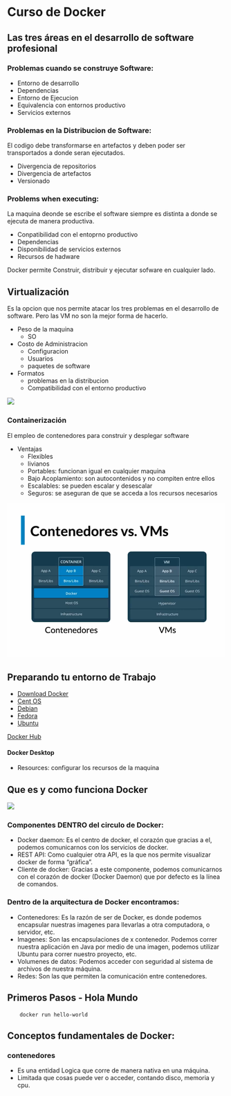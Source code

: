 # Curso de Docker

## Las tres áreas en el desarrollo de software profesional

### Problemas cuando se construye Software:

- Entorno de desarrollo
- Dependencias
- Entorno de Ejecucion
- Equivalencia con entornos productivo
- Servicios externos

### Problemas en la Distribucion de Software:
El codigo debe transformarse en artefactos y deben poder ser transportados a donde seran ejecutados.
- Divergencia de repositorios
- Divergencia de artefactos
- Versionado

### Problems when executing:
La maquina deonde se escribe el software siempre es distinta a donde se ejecuta de manera productiva.
- Conpatibilidad con el entoprno productivo
- Dependencias
- Disponibilidad de servicios externos
- Recursos de hadware

Docker permite Construir, distribuir y ejecutar sofware en cualquier lado.

## Virtualización
Es la opcion que nos permite atacar los tres problemas en el desarrollo de software.
Pero las VM no son la mejor forma de hacerlo.
- Peso de la maquina
    - SO
- Costo de Administracion
    - Configuracion
    - Usuarios
    - paquetes de software
- Formatos
    - problemas en la distribucion
    - Compatibilidad con el entorno productivo

![](https://www.redeszone.net/app/uploads-redeszone.net/2016/02/docker-vs-virtual-machines.png)


### Containerización
El empleo de contenedores para construir y desplegar software
- Ventajas
    - Flexibles
    - livianos
    - Portables: funcionan igual en cualquier maquina
    - Bajo Acoplamiento: son autocontenidos y no compiten entre ellos
    - Escalables: se pueden escalar y desescalar
    - Seguros: se aseguran de que se acceda a los recursos necesarios

![captura](./Captura.png)

## Preparando tu entorno de Trabajo

- [Download Docker](https://www.docker.com/get-started/)
- [Cent OS](https://docs.docker.com/engine/install/centos/)
- [Debian](https://docs.docker.com/engine/install/debian/)
- [Fedora](https://docs.docker.com/engine/install/fedora/)
- [Ubuntu](https://docs.docker.com/engine/install/ubuntu/)

[Docker Hub](https://hub.docker.com/)

#### Docker Desktop
 - Resources: configurar los recursos de la maquina


## Que es y como funciona Docker

![](https://ualmtorres.github.io/SeminarioDockerPresentacion/images/DockerEngine.png)

### Componentes DENTRO del circulo de Docker:

- Docker daemon: Es el centro de docker, el corazón que gracias a el, podemos comunicarnos con los servicios de docker.
- REST API: Como cualquier otra API, es la que nos permite visualizar docker de forma “gráfica”.
- Cliente de docker: Gracias a este componente, podemos comunicarnos con el corazón de docker (Docker Daemon) que por defecto es la línea de comandos.
### Dentro de la arquitectura de Docker encontramos:

- Contenedores: Es la razón de ser de Docker, es donde podemos encapsular nuestras imagenes para llevarlas a otra computadora, o servidor, etc.
- Imagenes: Son las encapsulaciones de x contenedor. Podemos correr nuestra aplicación en Java por medio de una imagen, podemos utilizar Ubuntu para correr nuestro proyecto, etc.
- Volumenes de datos: Podemos acceder con seguridad al sistema de archivos de nuestra máquina.
- Redes: Son las que permiten la comunicación entre contenedores.


## Primeros Pasos - Hola Mundo

```
    docker run hello-world
```

## Conceptos fundamentales de Docker:
### contenedores
- Es una entidad Logica que corre de manera nativa en una máquina.
- Limitada que cosas puede ver o acceder, contando disco, memoria y cpu.


